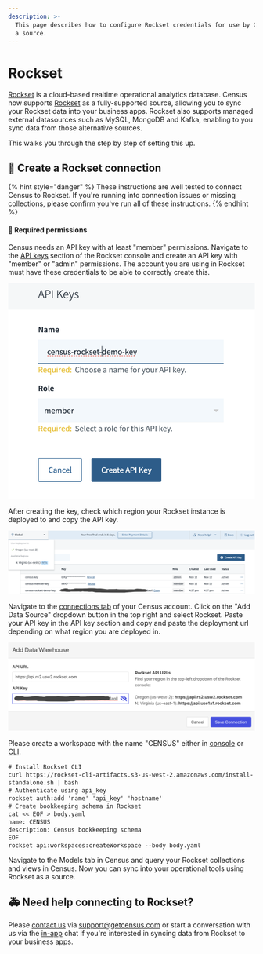 ```yaml
---
description: >-
  This page describes how to configure Rockset credentials for use by Census as
  a source.
---
```


# Rockset

[Rockset](https://rockset.com/) is a cloud-based realtime operational analytics database. Census now supports [Rockset](https://rockset.com/) as a fully-supported source, allowing you to sync your Rockset data into your business apps. Rockset also supports managed external datasources such as MySQL, MongoDB and Kafka, enabling to you sync data from those alternative sources.

This walks you through the step by step of setting this up.

## 🔩 Create a Rockset connection

{% hint style="danger" %}
These instructions are well tested to connect Census to Rockset. If you're running into connection issues or missing collections, please confirm you've run all of these instructions.
{% endhint %}

#### 🔐 Required permissions

Census needs an API key with at least "member" permissions. Navigate to the [API keys](https://console.rockset.com/apikeys) section of the Rockset console and create an API key with "member" or "admin" permissions. The account you are using in Rockset must have these credentials to be able to correctly create this.

![Make sure to have no spaces in the API key name](<../.gitbook/assets/Screen Shot 2021-11-14 at 4.56.39 PM.png>)

After creating the key, check which region your Rockset instance is deployed to and copy the API key.

![Take a mental note of which region you are deployed to in Rockset](<../.gitbook/assets/Rockset Credentials.png>)

Navigate to the [connections tab](https://app.getcensus.com/connections) of your Census account. Click on the "Add Data Source" dropdown button in the top right and select Rockset. Paste your API key in the API key section and copy and paste the deployment url depending on what region you are deployed in.

![Click Save Configuration, and ](<../.gitbook/assets/Census Rockset Credentials.png>)

Please create a workspace with the name "CENSUS" either in [console](https://rockset.com/docs/workspaces/) or [CLI](https://rockset.com/docs/rest-api/#createworkspace).

```
# Install Rockset CLI
curl https://rockset-cli-artifacts.s3-us-west-2.amazonaws.com/install-standalone.sh | bash
# Authenticate using api_key
rockset auth:add 'name' 'api_key' 'hostname'
# Create bookkeeping schema in Rockset
cat << EOF > body.yaml
name: CENSUS
description: Census bookkeeping schema
EOF
rockset api:workspaces:createWorkspace --body body.yaml
```

Navigate to the Models tab in Census and query your Rockset collections and views in Census. Now you can sync into your operational tools using Rockset as a source.

## 🚑 Need help connecting to Rockset?

Please [contact us](mailto:support@getcensus.com) via support@getcensus.com or start a conversation with us via the [in-app](https://app.getcensus.com) chat if you're interested in syncing data from Rockset to your business apps.
